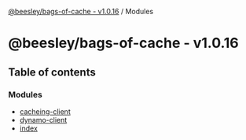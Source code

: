 [@beesley/bags-of-cache - v1.0.16](README.md) / Modules

# @beesley/bags-of-cache - v1.0.16

## Table of contents

### Modules

- [cacheing-client](modules/cacheing_client.md)
- [dynamo-client](modules/dynamo_client.md)
- [index](modules/index.md)

